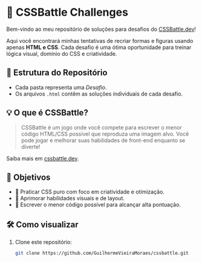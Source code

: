 # 🎯 CSSBattle Challenges

Bem-vindo ao meu repositório de soluções para desafios do [CSSBattle.dev](https://cssbattle.dev)!

Aqui você encontrará minhas tentativas de recriar formas e figuras usando apenas **HTML e CSS**. Cada desafio é uma ótima oportunidade para treinar lógica visual, domínio do CSS e criatividade.

## 📁 Estrutura do Repositório


- Cada pasta representa uma *Desafio*.
- Os arquivos `.html` contêm as soluções individuais de cada desafio.

## 💡 O que é CSSBattle?

> CSSBattle é um jogo onde você compete para escrever o menor código HTML/CSS possível que reproduza uma imagem alvo. Você pode jogar e melhorar suas habilidades de front-end enquanto se diverte!

Saiba mais em [cssbattle.dev](https://cssbattle.dev).

## 🚀 Objetivos

- 🧠 Praticar CSS puro com foco em criatividade e otimização.
- 🎨 Aprimorar habilidades visuais e de layout.
- 📏 Escrever o menor código possível para alcançar alta pontuação.

## 🛠️ Como visualizar

1. Clone este repositório:
   ```bash
   git clone https://github.com/GuilhermeVieiraMoraes/cssbattle.git
